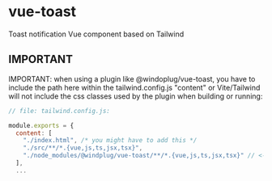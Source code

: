# vue-toast
Toast notification Vue component based on Tailwind

## IMPORTANT
IMPORTANT: when using a plugin like @windoplug/vue-toast, you have to include the path here within the tailwind.config.js "content" or Vite/Tailwind will not include the css classes used by the plugin when building or running:

```javascript
// file: tailwind.config.js:

module.exports = {
  content: [
    "./index.html", /* you might have to add this */
    "./src/**/*.{vue,js,ts,jsx,tsx}",
    "./node_modules/@windplug/vue-toast/**/*.{vue,js,ts,jsx,tsx}" // <-- add this
  ],
  ...
```
